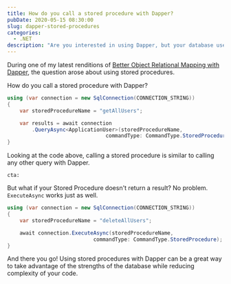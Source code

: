 ```yaml
---
title: How do you call a stored procedure with Dapper?
pubDate: 2020-05-15 08:30:00
slug: dapper-stored-procedures
categories:
  - .NET
description: "Are you interested in using Dapper, but your database uses Stored Procedures?  No problem!"
---
```


During one of my latest renditions of [Better Object Relational Mapping with Dapper](), the question arose about using stored procedures.

How do you call a stored procedure with Dapper?

```csharp
using (var connection = new SqlConnection(CONNECTION_STRING))
{
    var storedProcedureName = "getAllUsers";

    var results = await connection
        .QueryAsync<ApplicationUser>(storedProcedureName, 
                                commandType: CommandType.StoredProcedure);
}
```

Looking at the code above, calling a stored procedure is similar to calling any other query with Dapper.

`cta:`

But what if your Stored Procedure doesn't return a result?  No problem.  `ExecuteAsync` works just as well.

```csharp
using (var connection = new SqlConnection(CONNECTION_STRING))
{
    var storedProcedureName = "deleteAllUsers";

    await connection.ExecuteAsync(storedProcedureName, 
                            commandType: CommandType.StoredProcedure);
}
```  

And there you go!  Using stored procedures with Dapper can be a great way to take advantage of the strengths of the database while reducing complexity of your code.

